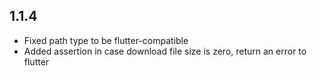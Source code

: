 ## 1.1.4

- Fixed path type to be flutter-compatible
- Added assertion in case download file size is zero, return an error to flutter